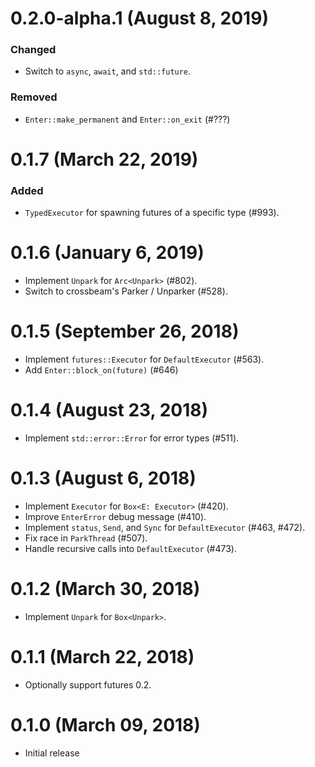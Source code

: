 # 0.2.0-alpha.1 (August 8, 2019)

### Changed
- Switch to `async`, `await`, and `std::future`.

### Removed
- `Enter::make_permanent` and `Enter::on_exit` (#???)

# 0.1.7 (March 22, 2019)

### Added
- `TypedExecutor` for spawning futures of a specific type (#993).

# 0.1.6 (January 6, 2019)

* Implement `Unpark` for `Arc<Unpark>` (#802).
* Switch to crossbeam's Parker / Unparker (#528).

# 0.1.5 (September 26, 2018)

* Implement `futures::Executor` for `DefaultExecutor` (#563).
* Add `Enter::block_on(future)` (#646)

# 0.1.4 (August 23, 2018)

* Implement `std::error::Error` for error types (#511).

# 0.1.3 (August 6, 2018)

* Implement `Executor` for `Box<E: Executor>` (#420).
* Improve `EnterError` debug message (#410).
* Implement `status`, `Send`, and `Sync` for `DefaultExecutor` (#463, #472).
* Fix race in `ParkThread` (#507).
* Handle recursive calls into `DefaultExecutor` (#473).

# 0.1.2 (March 30, 2018)

* Implement `Unpark` for `Box<Unpark>`.

# 0.1.1 (March 22, 2018)

* Optionally support futures 0.2.

# 0.1.0 (March 09, 2018)

* Initial release
